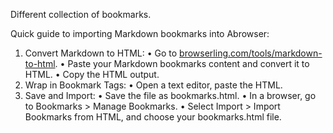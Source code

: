 Different collection of bookmarks.

Quick guide to importing Markdown bookmarks into Abrowser:

1.	Convert Markdown to HTML:
	•	Go to [browserling.com/tools/markdown-to-html](https://www.browserling.com/tools/markdown-to-html).
	•	Paste your Markdown bookmarks content and convert it to HTML.
	•	Copy the HTML output.
2.	Wrap in Bookmark Tags:
	•	Open a text editor, paste the HTML.
3.	Save and Import:
	•	Save the file as bookmarks.html.
	•	In a browser, go to Bookmarks > Manage Bookmarks.
	•	Select Import > Import Bookmarks from HTML, and choose your bookmarks.html file.
